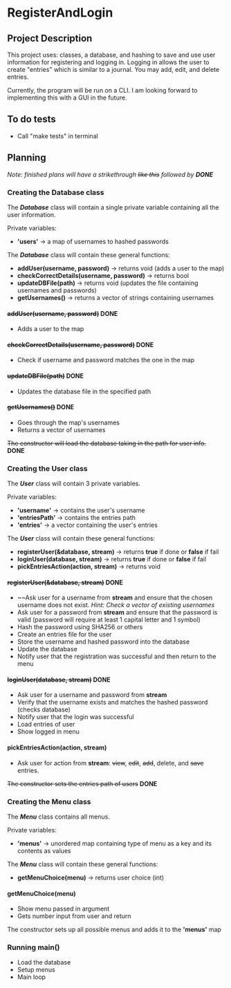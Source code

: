 # RegisterAndLogin

## Project Description
This project uses: classes, a database, and hashing to save and use user information for registering and logging in. Logging in allows the user to create "entries" which is similar to a journal. You may add, edit, and delete entries.

Currently, the program will be run on a CLI. I am looking forward to implementing this with a GUI in the future.

## To do tests
- Call "make tests" in terminal


## Planning
_Note: finished plans will have a strikethrough ~~like this~~ followed by __DONE___


### Creating the Database class
The ***Database*** class will contain a single private variable containing all the user information.

Private variables:
- __'users'__ -> a map of usernames to hashed passwords

The ***Database*** class will contain these general functions:
- __addUser(username, password)__ -> returns void (adds a user to the map)
- __checkCorrectDetails(username, password)__ -> returns bool
- __updateDBFile(path)__ -> returns void (updates the file containing usernames and passwords)
- __getUsernames()__ -> returns a vector of strings containing usernames

#### ~~addUser(username, password)~~ __DONE__
- Adds a user to the map

#### ~~checkCorrectDetails(username, password)~~ __DONE__
- Check if username and password matches the one in the map

#### ~~updateDBFile(path)~~ __DONE__
- Updates the database file in the specified path

#### ~~getUsernames()~~ __DONE__
- Goes through the map's usernames
- Returns a vector of usernames

~~The constructor will load the database taking in the path for user info.~~ __DONE__


### Creating the User class
The ***User*** class will contain 3 private variables.

Private variables:
- __'username'__ -> contains the user's username
- __'entriesPath'__ -> contains the entries path
- __'entries'__ -> a vector containing the user's entries

The ***User*** class will contain these general functions:
- __registerUser(&database, stream)__ -> returns __true__ if done or __false__ if fail
- __loginUser(database, stream)__ -> returns __true__ if done or __false__ if fail
- __pickEntriesAction(action, stream)__ -> returns void

#### ~~registerUser(&database, stream)~~ __DONE__
- ~~Ask user for a username from __stream__ and ensure that the chosen username does not exist. _Hint: Check a vector of existing usernames_
- Ask user for a password from __stream__ and ensure that the password is valid (password will require at least 1 capital letter and 1 symbol)
- Hash the password using SHA256 or others
- Create an entries file for the user
- Store the username and hashed password into the database
- Update the database
- Notify user that the registration was successful and then return to the menu

#### ~~loginUser(database, stream)~~ __DONE__
- Ask user for a username and password from __stream__
- Verify that the username exists and matches the hashed password (checks database)
- Notify user that the login was successful
- Load entries of user
- Show logged in menu

#### pickEntriesAction(action, stream)
- Ask user for action from __stream__: ~~view~~, ~~edit~~, ~~add~~, delete, and ~~save~~ entries.

~~The constructor sets the entries path of users~~ __DONE__


### Creating the Menu class
The ***Menu*** class contains all menus.

Private variables:
- __'menus'__ -> unordered map containing type of menu as a key and its contents as values

The ***Menu*** class will contain these general functions:
- __getMenuChoice(menu)__ -> returns user choice (int)

#### getMenuChoice(menu)
- Show menu passed in argument
- Gets number input from user and return

The constructor sets up all possible menus and adds it to the __'menus'__ map


### Running main()
- Load the database
- Setup menus
- Main loop
